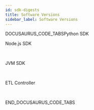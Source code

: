 ```yaml
---
id: sdk-digests
title: Software Versions
sidebar_label: Software Versions
---
```

<div>DOCUSAURUS_CODE_TABSPython SDK<br />
<div id="python-digests" />

Node.js SDK

<br />
<div id="node-digests" />

JVM SDK

<br />
<div id="java-digests" />

ETL Controller

<br />
<div id="agent-digests" />

END_DOCUSAURUS_CODE_TABS
</div>